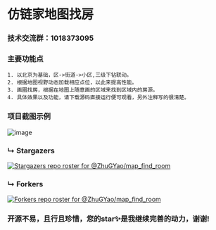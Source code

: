 # 仿链家地图找房

### 技术交流群：1018373095

### 主要功能点
    1. 以北京为基础，区->街道->小区,三级下钻联动。
    2. 根据地图视野动态加载相应点位，以此来提高性能。
    3. 画圈找房，根据在地图上随意画的区域来找到区域内的房源。
    4. 具体效果以及功能，请下载源码直接运行便可观看，另外注释写的很清楚。

### 项目截图示例
![image](https://github.com/ZhuGYao/MapFindingRoom/blob/master/img/demo.gif)

### &#8627; Stargazers
[![Stargazers repo roster for @ZhuGYao/map_find_room](https://reporoster.com/stars/ZhuGYao/map_find_room)](https://github.com/ZhuGYao/map_find_room/stargazers)

### &#8627; Forkers
[![Forkers repo roster for @ZhuGYao/map_find_room](https://reporoster.com/forks/ZhuGYao/map_find_room)](https://github.com/ZhuGYao/map_find_room/network/members)

### 开源不易，且行且珍惜，您的star✨是我继续完善的动力，谢谢!


